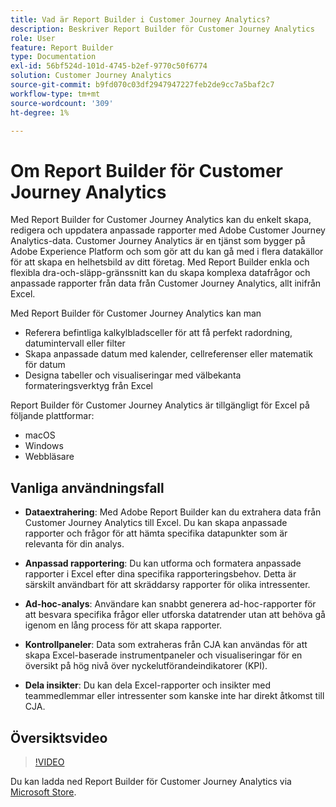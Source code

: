 ```yaml
---
title: Vad är Report Builder i Customer Journey Analytics?
description: Beskriver Report Builder för Customer Journey Analytics
role: User
feature: Report Builder
type: Documentation
exl-id: 56bf524d-101d-4745-b2ef-9770c50f6774
solution: Customer Journey Analytics
source-git-commit: b9fd070c03df2947947227feb2de9cc7a5baf2c7
workflow-type: tm+mt
source-wordcount: '309'
ht-degree: 1%

---
```


# Om Report Builder för Customer Journey Analytics

Med Report Builder for Customer Journey Analytics kan du enkelt skapa, redigera och uppdatera anpassade rapporter med Adobe Customer Journey Analytics-data. Customer Journey Analytics är en tjänst som bygger på Adobe Experience Platform och som gör att du kan gå med i flera datakällor för att skapa en helhetsbild av ditt företag. Med Report Builder enkla och flexibla dra-och-släpp-gränssnitt kan du skapa komplexa datafrågor och anpassade rapporter från data från Customer Journey Analytics, allt inifrån Excel.

Med Report Builder för Customer Journey Analytics kan man

- Referera befintliga kalkylbladsceller för att få perfekt radordning, datumintervall eller filter
- Skapa anpassade datum med kalender, cellreferenser eller matematik för datum
- Designa tabeller och visualiseringar med välbekanta formateringsverktyg från Excel

Report Builder för Customer Journey Analytics är tillgängligt för Excel på följande plattformar:

- macOS
- Windows
- Webbläsare

## Vanliga användningsfall

- **Dataextrahering**: Med Adobe Report Builder kan du extrahera data från Customer Journey Analytics till Excel. Du kan skapa anpassade rapporter och frågor för att hämta specifika datapunkter som är relevanta för din analys.

- **Anpassad rapportering**: Du kan utforma och formatera anpassade rapporter i Excel efter dina specifika rapporteringsbehov. Detta är särskilt användbart för att skräddarsy rapporter för olika intressenter.

- **Ad-hoc-analys**: Användare kan snabbt generera ad-hoc-rapporter för att besvara specifika frågor eller utforska datatrender utan att behöva gå igenom en lång process för att skapa rapporter.

- **Kontrollpaneler**: Data som extraheras från CJA kan användas för att skapa Excel-baserade instrumentpaneler och visualiseringar för en översikt på hög nivå över nyckelutförandeindikatorer (KPI).

- **Dela insikter**: Du kan dela Excel-rapporter och insikter med teammedlemmar eller intressenter som kanske inte har direkt åtkomst till CJA.

## Översiktsvideo

>[!VIDEO](https://video.tv.adobe.com/v/337569/?quality=12&learn=on)

Du kan ladda ned Report Builder för Customer Journey Analytics via
[Microsoft Store](https://www.microsoft.com/en-us/store/apps/windows).

